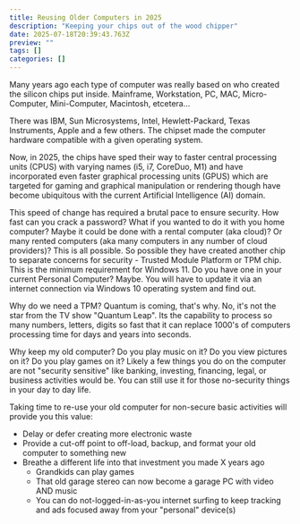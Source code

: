 ```yaml
---
title: Reusing Older Computers in 2025
description: "Keeping your chips out of the wood chipper"
date: 2025-07-18T20:39:43.763Z
preview: ""
tags: []
categories: []
---
```


Many years ago each type of computer was really based on who created the silicon chips put inside. Mainframe, Workstation, PC, MAC, Micro-Computer, Mini-Computer, Macintosh, etcetera...

There was IBM, Sun Microsystems, Intel, Hewlett-Packard, Texas Instruments, Apple and a few others. The chipset made the computer hardware compatible with a given operating system.

Now, in 2025, the chips have sped their way to faster central processing units (CPUS) with varying names (i5, i7, CoreDuo, M1) and have incorporated even faster graphical processing units (GPUS) which are targeted for gaming and graphical manipulation or rendering though have become ubiquitous with the current Artificial Intelligence (AI) domain.

This speed of change has required a brutal pace to ensure security. How fast can you crack a password? What if you wanted to do it with you home computer? Maybe it could be done with a rental computer (aka cloud)? Or many rented computers (aka many computers in any number of cloud providers)? This is all possible. So possible they have created another chip to separate concerns for security - Trusted Module Platform or TPM chip. This is the minimum requirement for Windows 11. Do you have one in your current Personal Computer? Maybe. You will have to update it via an internet connection via Windows 10 operating system and find out.

Why do we need a TPM? Quantum is coming, that's why. No, it's not the star from the TV show "Quantum Leap". Its the capability to process so many numbers, letters, digits so fast that it can replace 1000's of computers processing time for days and years into seconds.

Why keep my old computer? Do you play music on it? Do you view pictures on it? Do you play games on it? Likely a few things you do on the computer are not "security sensitive" like banking, investing, financing, legal, or business activities would be. You can still use it for those no-security things in your day to day life.

Taking time to re-use your old computer for non-secure basic activities will provide you this value:

- Delay or defer creating more electronic waste
- Provide a cut-off point to off-load, backup, and format your old computer to something new
- Breathe a different life into that investment you made X years ago
  - Grandkids can play games
  - That old garage stereo can now become a garage PC with video AND music
  - You can do not-logged-in-as-you internet surfing to keep tracking and ads focused away from your "personal" device(s)